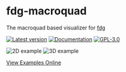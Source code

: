 # fdg-macroquad
The macroquad based visualizer for [fdg](https://github.com/grantshandy/fdg)

[![Latest version](https://img.shields.io/crates/v/fdg-macroquad.svg)](https://crates.io/crates/fdg_macroquad)
[![Documentation](https://docs.rs/fdg-macroquad/badge.svg)](https://docs.rs/fdg-macroquad)
[![GPL-3.0](https://img.shields.io/badge/license-GPL-blue.svg)](https://github.com/skylinecc/fdg/blob/main/LICENSE)

![2D example](https://github.com/grantshandy/fdg/raw/main/screenshots/screenshot-2D.png)
![3D example](https://github.com/grantshandy/fdg/raw/main/screenshots/screenshot-3D.png)

[View Examples Online](https://grantshandy.github.io/fdg)
